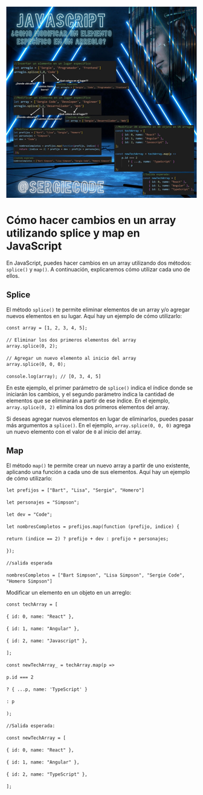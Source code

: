 ![Tutorial manipulacion de arrays en javascript](https://raw.githubusercontent.com/sergiecode/cambiosArray-tutorial/master/cambiosArray.jpg)

# Cómo hacer cambios en un array utilizando splice y map en JavaScript

En JavaScript, puedes hacer cambios en un array utilizando dos métodos: `splice()` y `map()`. A continuación, explicaremos cómo utilizar cada uno de ellos.

## Splice

El método `splice()` te permite eliminar elementos de un array y/o agregar nuevos elementos en su lugar. Aquí hay un ejemplo de cómo utilizarlo:

    const array = [1, 2, 3, 4, 5];
    
    // Eliminar los dos primeros elementos del array
    array.splice(0, 2);
    
    // Agregar un nuevo elemento al inicio del array
    array.splice(0, 0, 0);
    
    console.log(array); // [0, 3, 4, 5]

En este ejemplo, el primer parámetro de `splice()` indica el índice donde se iniciarán los cambios, y el segundo parámetro indica la cantidad de elementos que se eliminarán a partir de ese índice. En el ejemplo, `array.splice(0, 2)` elimina los dos primeros elementos del array.

Si deseas agregar nuevos elementos en lugar de eliminarlos, puedes pasar más argumentos a `splice()`. En el ejemplo, `array.splice(0, 0, 0)` agrega un nuevo elemento con el valor de `0` al inicio del array.

## Map

El método `map()` te permite crear un nuevo array a partir de uno existente, aplicando una función a cada uno de sus elementos. Aquí hay un ejemplo de cómo utilizarlo:

    let prefijos = ["Bart", "Lisa", "Sergie", "Homero"]
    
    let personajes = "Simpson";
    
    let dev = "Code";
    
    let nombresCompletos = prefijos.map(function (prefijo, indice) {
    
    return (indice == 2) ? prefijo + dev : prefijo + personajes;
    
    });
    
    //salida esperada
    
    nombresCompletos = ["Bart Simpson", "Lisa Simpson", "Sergie Code", "Homero Simpson"]

Modificar un elemento en un objeto en un arreglo:


    
    const techArray = [
    
    { id: 0, name: "React" },
    
    { id: 1, name: "Angular" },
    
    { id: 2, name: "Javascript" },
    
    ];
    
    const newTechArray_ = techArray.map(p =>
    
    p.id === 2
    
    ? { ...p, name: 'TypeScript' }
    
    : p
    
    );
    
    //Salida esperada:
    
    const newTechArray = [
    
    { id: 0, name: "React" },
    
    { id: 1, name: "Angular" },
    
    { id: 2, name: "TypeScript" },
    
    ];
